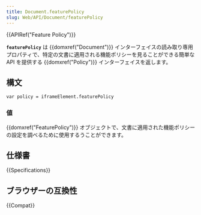 ```yaml
---
title: Document.featurePolicy
slug: Web/API/Document/featurePolicy
---
```


{{APIRef("Feature Policy")}}

**`featurePolicy`** は {{domxref("Document")}} インターフェイスの読み取り専用プロパティで、特定の文書に適用される機能ポリシーを見ることができる簡単な API を提供する {{domxref("Policy")}} インターフェイスを返します。

## 構文

```
var policy = iframeElement.featurePolicy
```

### 値

{{domxref("FeaturePolicy")}} オブジェクトで、文書に適用された機能ポリシーの設定を調べるために使用するうことができます。

## 仕様書

{{Specifications}}

## ブラウザーの互換性

{{Compat}}

